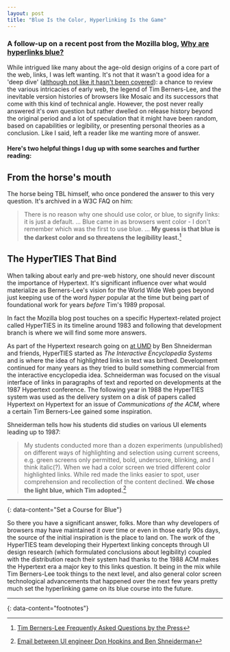 ```yaml
---
layout: post
title: "Blue Is the Color, Hyperlinking Is the Game"
---
```

<!-- 
Left wanting after that recent blog that asked Why are hyperlinks blue? Couple things:
From the horse's mouth–
Tim Berners-Lee himself in a Press FAQ: "…it is just a default… My guess is that blue is the darkest color and so threatens the legibility least."

Look to the Hypertext–
Ben Shneiderman who worked on the HyperTIES interactive system did studies on visual interface patterns leading up to 1987 including highlighted links, choosing blue which TBL then was influenced by later.

Blue Is the Color, Hyperlinking Is the Game

#ui #webdesign #history
  -->

### A follow-up on a recent post from the Mozilla blog, [Why are hyperlinks blue?](https://blog.mozilla.org/en/internet-culture/deep-dives/why-are-hyperlinks-blue/)

While intrigued like many about the age-old design origins of a core part of the web, links, I was left wanting. It's not that it wasn't a good idea for a 'deep dive' ([although not like it hasn't been covered](https://css-tricks.com/chapter-2-browsers/)): a chance to review the various intricacies of early web, the legend of Tim Berners-Lee, and the inevitable version histories of browsers like Mosaic and its successors that come with this kind of technical angle. However, the post never really answered it's own question but rather dwelled on release history beyond the original period and a lot of speculation that it might have been random, based on capabilities or legibility, or presenting personal theories as a conclusion. Like I said, left a reader like me wanting more of answer.

#### Here's two helpful things I dug up with some searches and further reading:

## From the horse's mouth

The horse being TBL himself, who once pondered the answer to this very question. It's archived in a W3C FAQ on him:

>  There is no reason why one should use color, or blue, to signify links: it is just a default. … Blue came in as browsers went color - I don't remember which was the first to use blue. … **My guess is that blue is the darkest color and so threatens the legibility least.**[^1]

## The HyperTIES That Bind

When talking about early and pre-web history, one should never discount the importance of Hypertext. It's significant influence over what would materialize as Berners-Lee's vision for the World Wide Web goes beyond just keeping use of the word *hyper* popular at the time but being part of foundational work for years *before* Tim's 1989 proposal.

In fact the Mozilla blog post touches on a specific Hypertext-related project called HyperTIES in its timeline around 1983 and following that development branch is where we will find some more answers.

As part of the Hypertext research going on [at UMD](https://www.cs.umd.edu/hcil/hyperties/) by Ben Shneiderman and friends, HyperTIES started as *The Interactive Encyclopedia Systems* and is where the idea of highlighted links in text was birthed. Development continued for many years as they tried to build something commercial from the interactive encyclopedia idea. Schneiderman was focused on the visual interface of links in paragraphs of text and reported on developments at the 1987 Hypertext conference. The following year in 1988 the HyperTIES system was used as the delivery system on a disk of papers called Hypertext on Hypertext for an issue of *Communications of the ACM*, where a certain Tim Berners-Lee gained some inspiration. 

Shneiderman tells how his students did studies on various UI elements leading up to 1987:

> My students conducted more than a dozen experiments (unpublished) on different ways of highlighting and selection using current screens, e.g. green screens only permitted, bold, underscore, blinking, and I think italic(?). When we had a color screen we tried different color highlighted links. While red made the links easier to spot, user comprehension and recollection of the content declined. **We chose the light blue, which Tim adopted.**[^2]

---
{: data-content="Set a Course for Blue"}

So there you have a significant answer, folks. More than why developers of browsers may have maintained it over time or even in those early 90s days, the source of the initial inspiration is the place to land on. The work of the HyperTIES team developing their Hypertext linking concepts through UI design research (which formulated conclusions about legibility) coupled with the distribution reach their system had thanks to the 1988 ACM makes the Hypertext era a major key to this links question. It being in the mix while Tim Berners-Lee took things to the next level, and also general color screen technological advancements that happened over the next few years pretty much set the hyperlinking game on its blue course into the future.


---
{: data-content="footnotes"}

[^1]: [Tim Berners-Lee Frequently Asked Questions by the Press](https://www.w3.org/People/Berners-Lee/FAQ.html#etc)
[^2]: [Email between UI engineer Don Hopkins and Ben Shneiderman](https://news.ycombinator.com/item?id=28317104)
